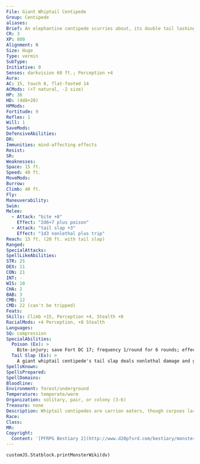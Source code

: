 ```yaml
---
File: Giant Whiptail Centipede
Group: Centipede
aliases: 
Brief: An elephantine centipede scurries about, its double tail lashing angrily behind it.
CR: 3
XP: 800
Alignment: N
Size: Huge
Type: vermin
SubType: 
Initiative: 0
Senses: darkvision 60 ft.; Perception +4
Aura: 
AC: 15, touch 8, flat-footed 14
ACMods: (+7 natural, -2 size)
HP: 38
HD: (4d8+20)
HPMods: 
Fortitude: 9
Reflex: 1
Will: 1
SaveMods: 
DefensiveAbilities: 
DR: 
Immunities: mind-affecting effects
Resist: 
SR: 
Weaknesses: 
Space: 15 ft.
Speed: 40 ft.
MoveMods: 
Burrow: 
Climb: 40 ft.
Fly: 
Maneuverability: 
Swim: 
Melee: 
  - Attack: "bite +8"
    Effect: "2d6+7 plus poison"
  - Attack: "tail slap +3"
    Effect: "1d3 nonlethal plus trip"
Reach: 15 ft. (20 ft. with tail slap)
Ranged: 
SpecialAttacks: 
SpellLikeAbilities: 
STR: 25
DEX: 11
CON: 21
INT: -
WIS: 10
CHA: 2
BAB: 3
CMB: 12
CMD: 22 (can't be tripped)
Feats: 
Skills: Climb +15, Perception +4, Stealth +0
RacialMods: +4 Perception, +8 Stealth
Languages: 
SQ: compression
SpecialAbilities:
  Poison (Ex): >
    Bite-injury; save Fort DC 17; frequency 1/round for 6 rounds; effect 1d4 Dex; cure 1 save. The save DC is Constitution-based.
  Tail Slap (Ex): >
    A giant whiptail centipede's tail slap deals nonlethal damage and gains no bonus from its Strength score on damage dealt.
SpellsKnown: 
SpellsPrepared: 
SpellDomains: 
Bloodline: 
Environment: forest/underground
Temperature: temperate/warm
Organization: solitary, pair, or colony (3-6)
Treasure: none
Description: Whiptail centipedes are carrion eaters, though corpses large enough to satiate them are a rarity. Corpses of Huge or larger creatures left to rot often attract whiptail centipedes, who viciously defend their bounty against any who would intrude upon their lairs.
Race: 
Class: 
MR: 
Copyright:
  Content: '[PFRPG Bestiary 2](http://www.d20pfsrd.com/bestiary/monster-listings/vermin/centipede/centipede-giant-whiptail)'
---
```

```dataviewjs
customJS.Statblock.printMonsterWiki(dv)
```
